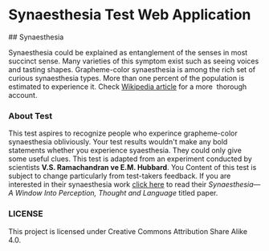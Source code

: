 # Synaesthesia Test Web Application

## Synaesthesia

Synaesthesia could be explained as entanglement of the senses in most succinct sense. Many varieties of this symptom exist such as seeing voices and tasting shapes. Grapheme-color synaesthesia is among the rich set of curious synaesthesia types. More than one percent of the population is estimated to experience it. Check [Wikipedia article](https://en.wikipedia.org/wiki/Synesthesia) for a more  thorough account.

### About Test

This test aspires to recognize people who experince grapheme-color synaesthesia obliviously. Your test results wouldn't make any bold statements whether you experience syaesthesia. They could only give some useful clues. This test is adapted from an experiment conducted by scientists **V.S. Ramachandran ve E.M. Hubbard**. You Content of this test is subject to change particularly from test-takers feedback. If you are interested in their synaesthesia work [click here](http://cbc.ucsd.edu/pdf/Synaesthesia%20-%20JCS.pdf) to read their *Synaesthesia—A Window Into Perception, Thought and Language* titled paper.

### LICENSE

This project is licensed under Creative Commons Attribution Share Alike 4.0.